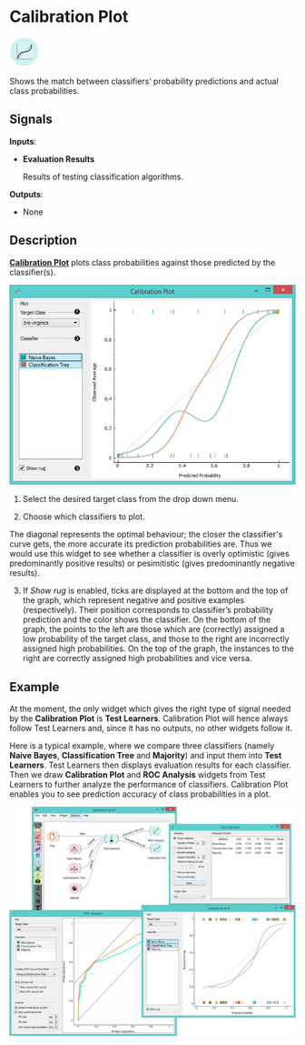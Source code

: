 Calibration Plot
================

![image](icons/calibration-plot.png)

Shows the match between classifiers’ probability predictions and
actual class probabilities.

Signals
-------

**Inputs**:

- **Evaluation Results**

  Results of testing classification algorithms.

**Outputs**:

- None

Description
-----------

[**Calibration Plot**](https://en.wikipedia.org/wiki/Calibration_curve) plots class probabilities against those predicted
by the classifier(s).

![image](images/CalibrationPlot-stamped.png)

1. Select the desired target class from the drop down menu.

2. Choose which classifiers to plot.

  The diagonal represents the optimal behaviour; the closer the classifier's curve
gets, the more accurate its prediction probabilities are. Thus we would use this widget to see whether a classifier
is overly optimistic (gives predominantly positive results) or pesimitistic (gives predominantly
negative results).

3. If *Show rug* is enabled, ticks are displayed at the bottom and the top of the graph,
which represent negative and positive examples (respectively). Their position
corresponds to classifier’s probability prediction and the color shows
the classifier. On the bottom of the graph, the points to the left are
those which are (correctly) assigned a low probability of the target
class, and those to the right are incorrectly assigned high
probabilities. On the top of the graph, the instances to the right are
correctly assigned high probabilities and vice versa.

Example
-------

At the moment, the only widget which gives the right type of signal
needed by the **Calibration Plot** is **Test Learners**. Calibration Plot
will hence always follow Test Learners and, since it has no outputs, no
other widgets follow it. 

Here is a typical example, where we compare three classifiers (namely **Naive Bayes**,
**Classification Tree** and **Majority**) and input them into **Test Learners**. Test Learners
then displays evaluation results for each classifier. Then we draw **Calibration Plot** and
**ROC Analysis** widgets from Test Learners to further analyze the performance of classifiers.
Calibration Plot enables you to see prediction accuracy of class probabilities in a plot.

<img src="images/CalibrationPlot-example.png" alt="image" width="600">
